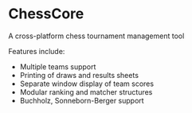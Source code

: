 # ChessCore
A cross-platform chess tournament management tool

Features include:
- Multiple teams support
- Printing of draws and results sheets
- Separate window display of team scores
- Modular ranking and matcher structures
- Buchholz, Sonneborn-Berger support
